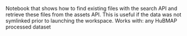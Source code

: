 Notebook that shows how to find existing files with the search API and retrieve these files from the assets API. This is useful if the data was not symlinked prior to launching the workspace. 
Works with: any HuBMAP processed dataset